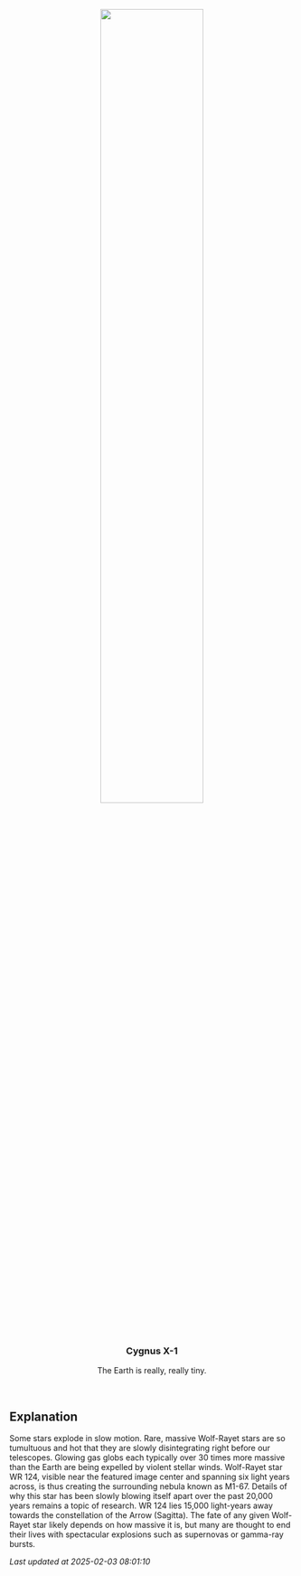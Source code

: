 <p align='center'>
    <img src='https://apod.nasa.gov/apod/image/2502/wr124_hubbleschmidt_960.jpg' width='60%' />
    <h3 align="center">Cygnus X-1</h3>
    <p align="center">The Earth is really, really tiny.</p>
</p>
<br/>

Explanation
--
Some stars explode in slow motion.  Rare, massive Wolf-Rayet stars are so tumultuous and hot that they are slowly disintegrating right before our telescopes.  Glowing gas globs each typically over 30 times more massive than the Earth are being expelled by violent stellar winds.  Wolf-Rayet star WR 124, visible near the featured image center and spanning six light years across, is thus creating the surrounding nebula known as M1-67.  Details of why this star has been slowly blowing itself apart over the past 20,000 years remains a topic of research.  WR 124 lies 15,000 light-years away towards the constellation of the Arrow (Sagitta).  The fate of any given Wolf-Rayet star likely depends on how massive it is, but many are thought to end their lives with spectacular explosions such as supernovas or gamma-ray bursts.


*Last updated at 2025-02-03 08:01:10*
